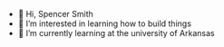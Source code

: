 - 👋 Hi, Spencer Smith
- 👀 I’m interested in learning how to build things
- 🌱 I’m currently learning at the university of Arkansas


<!---
SpencerSmith777/SpencerSmith777 is a ✨ special ✨ repository because its `README.md` (this file) appears on your GitHub profile.
You can click the Preview link to take a look at your changes.
--->
